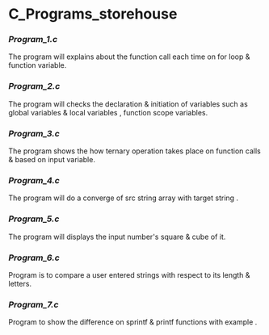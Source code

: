 # C_Programs_storehouse


### ***Program_1.c***

The program will explains about the function call each time on for loop & function variable.

### ***Program_2.c***

The program will checks the declaration & initiation of variables such as global variables & local variables , function scope variables.

### ***Program_3.c***

The program shows the how ternary operation takes place on function calls & based on input variable.

### ***Program_4.c***

The program will do a converge of src string array with target string .

### ***Program_5.c***

The program will displays the input number's square & cube of it.

### ***Program_6.c***

Program is to compare a user entered strings with respect to its length & letters.

### ***Program_7.c***

Program to show the difference on sprintf & printf functions with example .
